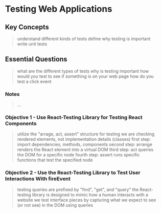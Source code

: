 # Testing Web Applications

## Key Concepts
> understand different kinds of tests
> define why testing is important
> write unit tests

## Essential Questions
> what are the different types of tests
> why is testing important
> how would you test to see if something is on your web page
> how do you test a click event

### Notes
> ... 

### Objective 1 - Use React-Testing Library for Testing React Components
> utilize the "arrage, act, assert" structure for testing 
> we are checking rendered elements, not implementation details (classes)
> first step: import dependencies, methods, components
> second step: arrange renders the React element into a virtual DOM
> third step: act queries the DOM for a specific node
> fourth step: assert runs specific functions that test the specified node

### Objective 2 - Use the React-Testing Library to Test User Interactions With fireEvent
> testing queries are prefixed by "find", "get", and "query"
> the React-testing library is designed to mimic how a human interacts with a website
> we test interface pieces by capturing what we expect to see (or not see) in the DOM using queries